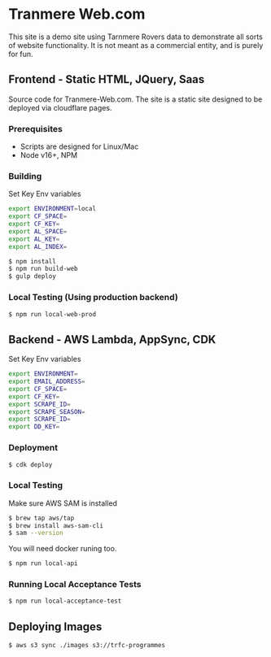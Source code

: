 # Tranmere Web.com

This site is a demo site using Tarnmere Rovers data to demonstrate all sorts of website functionality. It is not meant as a commercial entity, and is purely for fun. 

## Frontend - Static HTML, JQuery, Saas
Source code for Tranmere-Web.com. The site is a static site designed to be deployed via cloudflare pages.

### Prerequisites

 * Scripts are designed for Linux/Mac
 * Node v16+, NPM

### Building

Set Key Env variables

```bash
export ENVIRONMENT=local
export CF_SPACE=
export CF_KEY=
export AL_SPACE=
export AL_KEY=
export AL_INDEX=
```

```bash
$ npm install
$ npm run build-web
$ gulp deploy
```

### Local Testing (Using production backend)

```bash
$ npm run local-web-prod
```

## Backend - AWS Lambda, AppSync, CDK

Set Key Env variables

```bash
export ENVIRONMENT=
export EMAIL_ADDRESS=
export CF_SPACE=
export CF_KEY=
export SCRAPE_ID=
export SCRAPE_SEASON=
export SCRAPE_ID=
export DD_KEY=
```

### Deployment

```bash
$ cdk deploy
```

### Local Testing


Make sure AWS SAM is installed

```bash
$ brew tap aws/tap
$ brew install aws-sam-cli
$ sam --version
```

You will need docker runing too.

```bash
$ npm run local-api
```

### Running Local Acceptance Tests 

```bash
$ npm run local-acceptance-test
```

## Deploying Images

```bash
$ aws s3 sync ./images s3://trfc-programmes
```